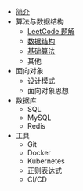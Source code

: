 * [简介](README.md)
* 算法与数据结构
  * [LeetCode 题解](http://jalan.space/leetcode-notebook)
  * [数据结构](algorithm/data-struct/README.md)
  * [基础算法](algorithm/al/README.md)
  * 其他
* 面向对象
  * [设计模式](design/pattern/README.md)
  * 面向对象思想
* 数据库
  * SQL
  * MySQL
  * Redis
* 工具
  * Git
  * Docker
  * Kubernetes
  * 正则表达式
  * CI/CD